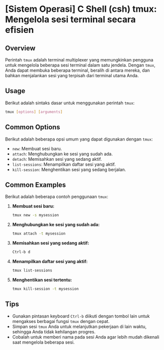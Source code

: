 # [Sistem Operasi] C Shell (csh) tmux: Mengelola sesi terminal secara efisien

## Overview
Perintah `tmux` adalah terminal multiplexer yang memungkinkan pengguna untuk mengelola beberapa sesi terminal dalam satu jendela. Dengan `tmux`, Anda dapat membuka beberapa terminal, beralih di antara mereka, dan bahkan menjalankan sesi yang terpisah dari terminal utama Anda.

## Usage
Berikut adalah sintaks dasar untuk menggunakan perintah `tmux`:

```bash
tmux [options] [arguments]
```

## Common Options
Berikut adalah beberapa opsi umum yang dapat digunakan dengan `tmux`:

- `new`: Membuat sesi baru.
- `attach`: Menghubungkan ke sesi yang sudah ada.
- `detach`: Memisahkan sesi yang sedang aktif.
- `list-sessions`: Menampilkan daftar sesi yang aktif.
- `kill-session`: Menghentikan sesi yang sedang berjalan.

## Common Examples
Berikut adalah beberapa contoh penggunaan `tmux`:

1. **Membuat sesi baru:**
   ```bash
   tmux new -s mysession
   ```

2. **Menghubungkan ke sesi yang sudah ada:**
   ```bash
   tmux attach -t mysession
   ```

3. **Memisahkan sesi yang sedang aktif:**
   ```bash
   Ctrl-b d
   ```

4. **Menampilkan daftar sesi yang aktif:**
   ```bash
   tmux list-sessions
   ```

5. **Menghentikan sesi tertentu:**
   ```bash
   tmux kill-session -t mysession
   ```

## Tips
- Gunakan pintasan keyboard `Ctrl-b` diikuti dengan tombol lain untuk mengakses berbagai fungsi `tmux` dengan cepat.
- Simpan sesi `tmux` Anda untuk melanjutkan pekerjaan di lain waktu, sehingga Anda tidak kehilangan progres.
- Cobalah untuk memberi nama pada sesi Anda agar lebih mudah dikenali saat mengelola beberapa sesi.